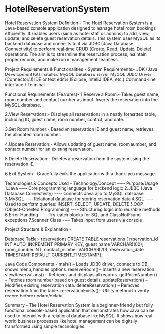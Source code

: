 # HotelReservationSystem
Hotel Reservation System
Definition - The Hotel Reservation System is a Java-based console application designed to manage hotel room bookings efficiently. It enables users (such as hotel staff or admins) to add, view, update, and delete guest reservation details. This system uses MySQL as its backend database and connects to it via JDBC (Java Database Connectivity) to perform real-time CRUD (Create, Read, Update, Delete) operations. The aim is to streamline the reservation process, maintain proper records, and make room management seamless.

Project Requirements & Functionalities -
  System Requirements:-
    JDK (Java Development Kit) installed
    MySQL Database server
    MySQL JDBC Driver (Connector/J)
    IDE or text editor (Eclipse, IntelliJ IDEA, etc.)
    Command-line interface / Terminal


Functional Requirements (Features)-
  1.Reserve a Room:-
         Takes guest name, room number, and contact number as input. 
         Inserts the reservation into the MySQL database.

  2.View Reservations:-
         Displays all reservations in a neatly formatted table, including ID, guest name, room number, contact, and date.

  3.Get Room Number:-
         Based on reservation ID and guest name, retrieves the allocated room number.
  
  4.Update Reservation:-
         Allows updating of guest name, room number, and contact number for an existing reservation.

  5.Delete Reservation:-
         Deletes a reservation from the system using the reservation ID.

  6.Exit System:-
         Gracefully exits the application with a thank-you message.


Technologies & Concepts Used -
Technology/Concept  ----  Purpose/Usage
1.Java  ----  Core programming language for backend logic
2.JDBC (Java Database Connectivity)  ----  Connects Java app to MySQL database
3.MySQL ----  Relational database for storing reservation data
4.SQL  ----  Used to perform queries: INSERT, SELECT, UPDATE, DELETE
5.OOP (Object-Oriented Programming)  ----  Structuring logic into reusable methods
6.Error Handling  ----  Try-catch blocks for SQL and ClassNotFound exceptions
7.Scanner Class  ----  Takes input from users via console


Project Structure & Explanation -

Database Table:- reservations
CREATE TABLE reservations (
reservation_id INT AUTO_INCREMENT PRIMARY KEY,
guest_name VARCHAR(100),
room_number INT,
contact_number VARCHAR(20),
reservation_date TIMESTAMP DEFAULT CURRENT_TIMESTAMP
);

Java Code Components -
        main() – Loads JDBC driver, connects to DB, shows menu, handles options.
        reserveRoom() – Inserts a new reservation.
        viewReservations() – Retrieves and displays all records.
        getRoomNumber() – Fetches room number based on guest details.
        updateReservation() – Modifies existing reservation data.
        deleteReservation() – Removes reservation from the table.
        reservationExists() – Utility method to verify record before update/delete.

Summary - The Hotel Reservation System is a beginner-friendly but fully functional console-based application that demonstrates how Java can be used to interact with a relational database like MySQL. It shows how real-world business processes like hotel management can be digitally transformed using simple technologies.



